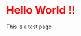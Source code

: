 
<html>
  <head>
<style>
  #head{
  color:red;
  }
  </style>
    </head>
<body>
    <h1 id="head"> Hello World !! </h1>
    <p> This is a test page </p>
    </body>
  </html>
